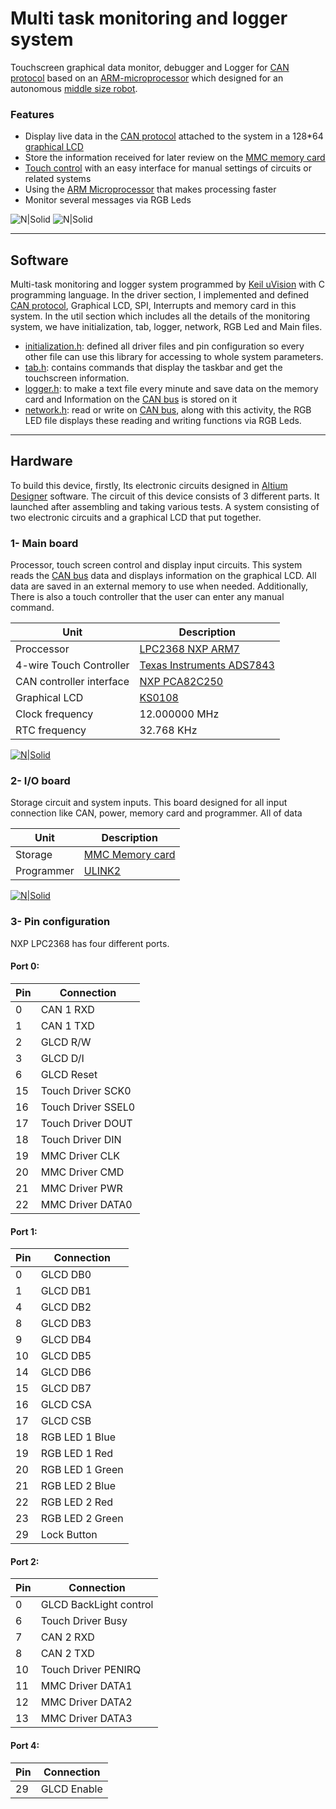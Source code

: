 # Multi task monitoring and logger system
Touchscreen graphical data monitor, debugger and Logger for [CAN protocol][can] based on an [ARM-microprocessor][arm] which designed for an autonomous [middle size robot][middle].

### Features
- Display live data in the [CAN protocol][can] attached to the system in a 128*64  [graphical LCD][ks0108]
- Store the information received for later review on the [MMC memory card][mmc]
- [Touch control][ads7843] with an easy interface for manual settings of circuits or related systems
- Using the [ARM Microprocessor][arm] that makes processing faster
- Monitor several messages via RGB Leds

![N|Solid](http://erfanjazebnikoo.com/downloads/Multi-Task-Monitoring-and-Logger-System-Data-LQ.jpg)
![N|Solid](http://erfanjazebnikoo.com/downloads/Multi-Task-Monitoring-and-Logger-System-Board-LQ.jpg)
 
 ---------
 
## Software
Multi-task monitoring and logger system programmed by [Keil uVision][keil] with C programming language. In the driver section, I implemented and defined [CAN protocol][can], Graphical LCD, SPI, Interrupts and memory card in this system. In the util section which includes all the details of the monitoring system, we have initialization, tab, logger, network, RGB Led and Main files.

- [initialization.h][initialization]: defined all driver files and pin configuration so every other file can use this library for accessing to whole system parameters.
- [tab.h][tab]: contains commands that display the taskbar and get the touchscreen information.
- [logger.h][logger]: to make a text file every minute and save data on the memory card and Information on the [CAN bus][can] is stored on it
- [network.h][network]: read or write on [CAN bus][can], along with this activity, the RGB LED file displays these reading and writing functions via RGB Leds.

---------

## Hardware
To build this device, firstly, Its electronic circuits designed in [Altium Designer][altium] software. The circuit of this device consists of 3 different parts. It launched after assembling and taking various tests. A system consisting of two electronic circuits and a graphical LCD that put together.

### 1-  Main board
Processor, touch screen control and display input circuits. This system reads the [CAN bus][can] data and displays information on the graphical LCD. All data are saved in an external memory to use when needed. Additionally, There is also a touch controller that the user can enter any manual command.

| Unit | Description |
| ------ | ------ |
| Proccessor | [LPC2368 NXP ARM7][lpc2368] |
| 4-wire Touch Controller | [Texas Instruments ADS7843 ][ads7843] |
| CAN controller interface|[NXP PCA82C250][PCA82C250]|
| Graphical LCD|[KS0108][ks0108]|
| Clock frequency|12.000000 MHz|
| RTC frequency|32.768 KHz|

[![N|Solid](http://erfanjazebnikoo.com/downloads/Multi-Task-Monitoring-and-Logger-System-Main-Board-LQ.jpg)](http://erfanjazebnikoo.com/downloads/Multi-Task-Monitoring-and-Logger-System-Main-Board.jpg)

### 2- I/O board
Storage circuit and system inputs. This board designed for all input connection like CAN, power, memory card and programmer. All of data 

| Unit | Description |
| ------ | ------ |
| Storage | [MMC Memory card][mmc]|
| Programmer | [ULINK2][ulink]|


[![N|Solid](http://erfanjazebnikoo.com/downloads/Multi-Task-Monitoring-and-Logger-System-IO-Board-LQ.jpg)](http://erfanjazebnikoo.com/downloads/Multi-Task-Monitoring-and-Logger-System-IO-Board.jpg)

### 3- Pin configuration
NXP LPC2368 has four different ports.

#### Port 0:

| Pin | Connection |
| ------ | ------ |
| 0 | CAN 1 RXD |
| 1 | CAN 1 TXD |
| 2 | GLCD R/W |
| 3 | GLCD D/I |
| 6 | GLCD Reset |
| 15 | Touch Driver SCK0 |
| 16 | Touch Driver SSEL0 |
| 17 | Touch Driver DOUT |
| 18 | Touch Driver DIN |
| 19 | MMC Driver CLK |
| 20 | MMC Driver CMD |
| 21 | MMC Driver PWR |
| 22 | MMC Driver DATA0 |

#### Port 1:

| Pin | Connection |
| ------ | ------ |
| 0 | GLCD DB0 |
| 1 | GLCD DB1 |
| 4 | GLCD DB2 |
| 8 | GLCD DB3 |
| 9 | GLCD DB4 |
| 10 | GLCD DB5 |
| 14 | GLCD DB6 |
| 15  | GLCD DB7 |
| 16 | GLCD CSA |
| 17 | GLCD CSB |
| 18 | RGB LED 1 Blue |
| 19 | RGB LED 1 Red |
| 20 | RGB LED 1 Green |
| 21 | RGB LED 2 Blue |
| 22 | RGB LED 2 Red |
| 23 | RGB LED 2 Green |
| 29 | Lock Button |

#### Port 2:

| Pin | Connection |
| ------ | ------ |
| 0 | GLCD BackLight control |
| 6 | Touch Driver Busy|
| 7 | CAN 2 RXD |
| 8 | CAN 2 TXD |
| 10 | Touch Driver PENIRQ |
| 11 | MMC Driver DATA1 |
| 12 | MMC Driver DATA2 |
| 13 | MMC Driver DATA3 |

#### Port 4:

| Pin | Connection |
| ------ | ------ |
| 29 | GLCD Enable |

[lpc2368]: <https://www.nxp.com/docs/en/data-sheet/LPC2364_65_66_67_68.pdf>
[ads7843]: <http://www.ti.com/lit/ds/symlink/ads7843.pdf>
[PCA82C250]: <https://www.nxp.com/docs/en/data-sheet/PCA82C250.pdf>
[ks0108]: <https://www.adafruit.com/product/188>
[mmc]: <https://en.wikipedia.org/wiki/MultiMediaCard>
[ulink]: <http://www2.keil.com/mdk5/ulink>
[keil]:<http://www2.keil.com/mdk5/uvision/>
[altium]:<https://www.altium.com/>
[initialization]:<https://github.com/erfanjazebnikoo/Multi-Task-Monitoring-and-Logger-System/blob/master/initialization.h>
[tab]:<https://github.com/erfanjazebnikoo/Multi-Task-Monitoring-and-Logger-System/blob/master/util/tab.h>
[logger]:<https://github.com/erfanjazebnikoo/Multi-Task-Monitoring-and-Logger-System/blob/master/util/logger.h>
[network]:<https://github.com/erfanjazebnikoo/Multi-Task-Monitoring-and-Logger-System/blob/master/util/network.h>
[can]:<https://en.wikipedia.org/wiki/CAN_bus>
[arm]:<https://en.wikipedia.org/wiki/ARM_architecture>
[middle]:<http://wiki.robocup.org/Middle_Size_League>

